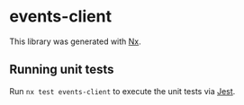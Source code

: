 # events-client

This library was generated with [Nx](https://nx.dev).

## Running unit tests

Run `nx test events-client` to execute the unit tests via [Jest](https://jestjs.io).
